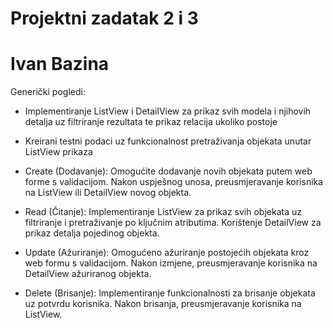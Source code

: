 # Projektni zadatak 2 i 3
# Ivan Bazina 

Generički pogledi: 
- Implementiranje ListView i DetailView za prikaz svih modela i njihovih detalja uz filtriranje rezultata te prikaz relacija ukoliko postoje
- Kreirani testni podaci uz funkcionalnost pretraživanja objekata unutar ListView prikaza

- Create (Dodavanje):
Omogućite dodavanje novih objekata putem web forme s validacijom.
Nakon uspješnog unosa, preusmjeravanje korisnika na ListView ili DetailView novog objekta.

- Read (Čitanje):
Implementiranje ListView za prikaz svih objekata uz filtriranje i pretraživanje po ključnim atributima.
Korištenje DetailView za prikaz detalja pojedinog objekta.

- Update (Ažuriranje):
Omogućeno ažuriranje postojećih objekata kroz web formu s validacijom.
Nakon izmjene, preusmjeravanje korisnika na DetailView ažuriranog objekta.

- Delete (Brisanje):
Implementiranje funkcionalnosti za brisanje objekata uz potvrdu korisnika.
Nakon brisanja, preusmjeravanje korisnika na ListView.
